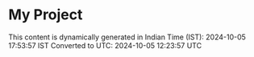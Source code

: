 # My Project

This content is dynamically generated in Indian Time (IST): 2024-10-05 17:53:57 IST
Converted to UTC: 2024-10-05 12:23:57 UTC
